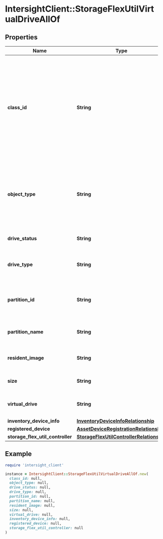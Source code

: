 # IntersightClient::StorageFlexUtilVirtualDriveAllOf

## Properties

| Name | Type | Description | Notes |
| ---- | ---- | ----------- | ----- |
| **class_id** | **String** | The fully-qualified name of the instantiated, concrete type. This property is used as a discriminator to identify the type of the payload when marshaling and unmarshaling data. | [default to &#39;storage.FlexUtilVirtualDrive&#39;] |
| **object_type** | **String** | The fully-qualified name of the instantiated, concrete type. The value should be the same as the &#39;ClassId&#39; property. | [default to &#39;storage.FlexUtilVirtualDrive&#39;] |
| **drive_status** | **String** | Status of the Flex Util virtual drive. | [optional] |
| **drive_type** | **String** | Type of virtual drive managed by flex util controller. | [optional] |
| **partition_id** | **String** | Disk Partition Id of virtual drive managed by flex util controller. | [optional] |
| **partition_name** | **String** | Partition name of the Flex Util virtual drive. | [optional] |
| **resident_image** | **String** | The resident image on the flex util virtual Drive. | [optional] |
| **size** | **String** | Size of the Flex Util virtual drive. | [optional] |
| **virtual_drive** | **String** | Virtual drive on the Flex Util controller. | [optional] |
| **inventory_device_info** | [**InventoryDeviceInfoRelationship**](InventoryDeviceInfoRelationship.md) |  | [optional] |
| **registered_device** | [**AssetDeviceRegistrationRelationship**](AssetDeviceRegistrationRelationship.md) |  | [optional] |
| **storage_flex_util_controller** | [**StorageFlexUtilControllerRelationship**](StorageFlexUtilControllerRelationship.md) |  | [optional] |

## Example

```ruby
require 'intersight_client'

instance = IntersightClient::StorageFlexUtilVirtualDriveAllOf.new(
  class_id: null,
  object_type: null,
  drive_status: null,
  drive_type: null,
  partition_id: null,
  partition_name: null,
  resident_image: null,
  size: null,
  virtual_drive: null,
  inventory_device_info: null,
  registered_device: null,
  storage_flex_util_controller: null
)
```

